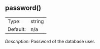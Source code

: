 ---
---
<!-- DISCLAIMER: This file is based on the syslog-ng Open Source Edition documentation https://github.com/balabit/syslog-ng-ose-guides/commit/2f4a52ee61d1ea9ad27cb4f3168b95408fddfdf2 and is used under the terms of The syslog-ng Open Source Edition Documentation License. The file has been modified by Axoflow. -->

## password()

|          |        |
| -------- | ------ |
| Type:    | string |
| Default: | n/a    |

*Description:* Password of the database user.


